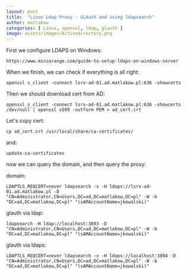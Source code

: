 ```yaml
---
layout: post
title:  "Linux Ldap Proxy - GLAuth and using ldapsearch"
author: matlakow
categories: [ Linux, openssl, ldap, glauth ]
image: assets/images/Activedirectory.png
---
```

First we configure LDAPS on Windows:

```
https://www.miniorange.com/guide-to-setup-ldaps-on-windows-server
```

When we finish, we can check if everything is all right:

```
openssl s_client -connect lsrv-ad-01.ad.matlakow.pl:636 -showcerts
```

Then we should download cert from AD:

```
openssl s_client -connect lsrv-ad-01.ad.matlakow.pl:636 -showcerts /dev/null | openssl x509 -outform PEM > ad_cert.crt
```

Let's copy cert:

```
cp ad_cert.crt /usr/local/share/ca-certificates/
```

and:

```
update-ca-certificates
```

now we can query the domain, and then query the proxy:

domain:

```
LDAPTLS_REQCERT=never ldapsearch -x -H ldaps://lsrv-ad-01.ad.matlakow.pl -D "CN=Administrator,CN=Users,DC=ad,DC=matlakow,DC=pl" -W -b "DC=ad,DC=matlakow,DC=pl" "(sAMAccountName=jkowalski)"
```

glauth via ldap:

```
ldapsearch -H ldap://localhost:3893 -D "CN=Administrator,CN=Users,DC=ad,DC=matlakow,DC=pl" -W -b "DC=ad,DC=matlakow,DC=pl" "(sAMAccountName=jkowalski)"
```

glauth via ldaps:

```
LDAPTLS_REQCERT=never ldapsearch -x -H ldaps://localhost:3894 -D "CN=Administrator,CN=Users,DC=ad,DC=matlakow,DC=pl" -W -b "DC=ad,DC=matlakow,DC=pl" "(sAMAccountName=jkowalski)"
```

```

```
